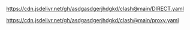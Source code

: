 https://cdn.jsdelivr.net/gh/asdgasdgerjhdgkd/clash@main/DIRECT.yaml

https://cdn.jsdelivr.net/gh/asdgasdgerjhdgkd/clash@main/proxy.yaml

